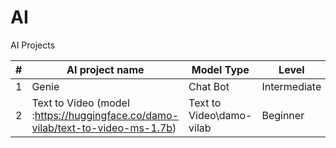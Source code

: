 # AI
AI Projects

| # | AI project name                                                                | Model Type               | Level        |
|---|--------------------------------------------------------------------------------|--------------------------|--------------|
| 1 | Genie                                                                          | Chat Bot                 | Intermediate |
| 2 | Text to Video (model :https://huggingface.co/damo-vilab/text-to-video-ms-1.7b) | Text to Video\damo-vilab | Beginner     |

